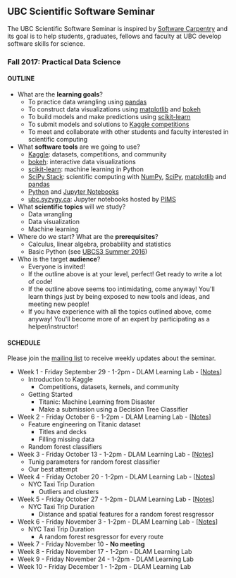 ## UBC Scientific Software Seminar

The UBC Scientific Software Seminar is inspired by [Software Carpentry](http://software-carpentry.org/) and its goal is to help students, graduates, fellows and faculty at UBC develop software skills for science.

### Fall 2017: Practical Data Science

#### OUTLINE

* What are the **learning goals**?
  * To practice data wrangling using [pandas](http://pandas.pydata.org/)
  * To construct data visualizations using [matplotlib](http://matplotlib.org/) and [bokeh](https://bokeh.pydata.org/en/latest/)
  * To build models and make predictions using [scikit-learn](http://scikit-learn.org/)
  * To submit models and solutions to [Kaggle competitions](https://www.kaggle.com/competitions)
  * To meet and collaborate with other students and faculty interested in scientific computing
* What **software tools** are we going to use?
  * [Kaggle](https://www.kaggle.com/): datasets, competitions, and community
  * [bokeh](https://bokeh.pydata.org/en/latest/): interactive data visualizations
  * [scikit-learn](http://scikit-learn.org/): machine learning in Python
  * [SciPy Stack](http://scipy.org/): scientific computing with [NumPy](http://www.numpy.org/), [SciPy](http://scipy.org/), [matplotlib](http://matplotlib.org/) and [pandas](http://pandas.pydata.org/)
  * [Python](https://www.python.org/) and [Jupyter Notebooks](http://jupyter.org/)
  * [ubc.syzygy.ca](https://ubc.syzygy.ca/): Jupyter notebooks hosted by [PIMS](http://pims.math.ca/)
* What **scientific topics** will we study?
  * Data wrangling
  * Data visualization
  * Machine learning
* Where do we start? What are the **prerequisites**?
  * Calculus, linear algebra, probability and statistics
  * Basic Python (see [UBCS3 Summer 2016](https://github.com/ubcs3/2016-Summer))
* Who is the target **audience**?
  * Everyone is invited!
  * If the outline above is at your level, perfect! Get ready to write a lot of code!
  * If the outline above seems too intimidating, come anyway! You'll learn things just by being exposed to new tools and ideas, and meeting new people!
  * If you have experience with all the topics outlined above, come anyway! You'll become more of an expert by participating as a helper/instructor!

#### SCHEDULE

Please join the [mailing list](https://survey.ubc.ca/s/ubcs3-mailing-list/) to receive weekly updates about the seminar.

* Week 1 - Friday September 29 - 1-2pm - DLAM Learning Lab - [[Notes](notes-2017-09-29/notes-2017-09-29.ipynb)]
  * Introduction to Kaggle
    * Competitions, datasets, kernels, and community
  * Getting Started
    * Titanic: Machine Learning from Disaster
    * Make a submission using a Decision Tree Classifier
* Week 2 - Friday October 6 - 1-2pm - DLAM Learning Lab - [[Notes](notes-2017-10-06/notes-2017-10-06.ipynb)]
  * Feature engineering on Titanic dataset
    * Titles and decks
    * Filling missing data
  * Random forest classifiers
* Week 3 - Friday October 13 - 1-2pm - DLAM Learning Lab - [[Notes](notes-2017-10-13/notes-2017-10-13-ideas.ipynb)]
  * Tunig parameters for random forest classifier
  * Our best attempt
* Week 4 - Friday October 20 - 1-2pm - DLAM Learning Lab - [[Notes](notes-2017-10-20/notes-2017-10-20.ipynb)]
  * NYC Taxi Trip Duration
    * Outliers and clusters
* Week 5 - Friday October 27 - 1-2pm - DLAM Learning Lab - [[Notes](notes-2017-10-27/notes-2017-10-27-ideas.ipynb)]
  * NYC Taxi Trip Duration
    * Distance and spatial features for a random forest resgressor
* Week 6 - Friday November 3 - 1-2pm - DLAM Learning Lab - [[Notes](notes-2017-11-03/notes-2017-11-03.ipynb)]
  * NYC Taxi Trip Duration
    * A random forest resgressor for every route
* Week 7 - Friday November 10 - **No meeting**
* Week 8 - Friday November 17 - 1-2pm - DLAM Learning Lab
* Week 9 - Friday November 24 - 1-2pm - DLAM Learning Lab
* Week 10 - Friday December 1 - 1-2pm - DLAM Learning Lab
